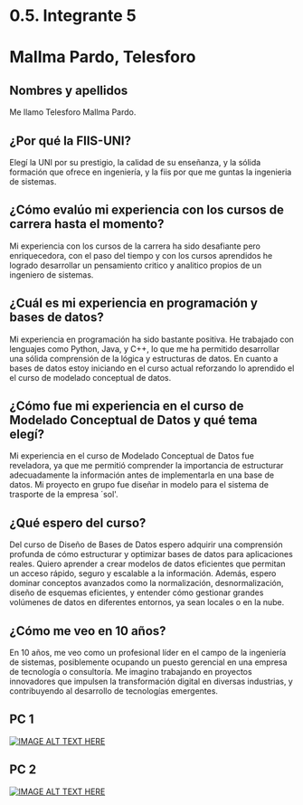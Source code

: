 # 0.5. Integrante 5

# Mallma Pardo, Telesforo
## Nombres y apellidos
Me llamo Telesforo Mallma Pardo.
## ¿Por qué la FIIS-UNI?
Elegí la UNI por su prestigio, la calidad de su enseñanza, y la sólida formación que ofrece en ingeniería, y la fiis por que me guntas la ingenieria de sistemas.
## ¿Cómo evalúo mi experiencia con los cursos de carrera hasta el momento?
Mi experiencia con los cursos de la carrera ha sido desafiante pero enriquecedora, con el paso del tiempo y con los cursos aprendidos he logrado desarrollar un pensamiento critico y analitico propios de un ingeniero de sistemas.
## ¿Cuál es mi experiencia en programación y bases de datos?
Mi experiencia en programación ha sido bastante positiva. He trabajado con lenguajes como Python, Java, y C++, lo que me ha permitido desarrollar una sólida comprensión de la lógica y estructuras de datos. En cuanto a bases de datos estoy iniciando en el curso actual reforzando lo aprendido el el curso de modelado conceptual de datos.
## ¿Cómo fue mi experiencia en el curso de Modelado Conceptual de Datos y qué tema elegí?
Mi experiencia en el curso de Modelado Conceptual de Datos fue reveladora, ya que me permitió comprender la importancia de estructurar adecuadamente la información antes de implementarla en una base de datos. Mi proyecto en grupo fue diseñar in modelo para el sistema de trasporte de la empresa ´sol'.
## ¿Qué espero del curso?
Del curso de Diseño de Bases de Datos espero adquirir una comprensión profunda de cómo estructurar y optimizar bases de datos para aplicaciones reales. Quiero aprender a crear modelos de datos eficientes que permitan un acceso rápido, seguro y escalable a la información. Además, espero dominar conceptos avanzados como la normalización, desnormalización, diseño de esquemas eficientes, y entender cómo gestionar grandes volúmenes de datos en diferentes entornos, ya sean locales o en la nube.
## ¿Cómo me veo en 10 años?
En 10 años, me veo como un profesional líder en el campo de la ingeniería de sistemas, posiblemente ocupando un puesto gerencial en una empresa de tecnología o consultoría. Me imagino trabajando en proyectos innovadores que impulsen la transformación digital en diversas industrias, y contribuyendo al desarrollo de tecnologías emergentes.
## PC 1
[![IMAGE ALT TEXT HERE](http://img.youtube.com/vi/ZgBOkuZ6g6M/0.jpg)](http://www.youtube.com/watch?v=ZgBOkuZ6g6M)
## PC 2
[![IMAGE ALT TEXT HERE](http://img.youtube.com/vi/__-_9SWdfyM/0.jpg)](http://www.youtube.com/watch?v=__-_9SWdfyM)
